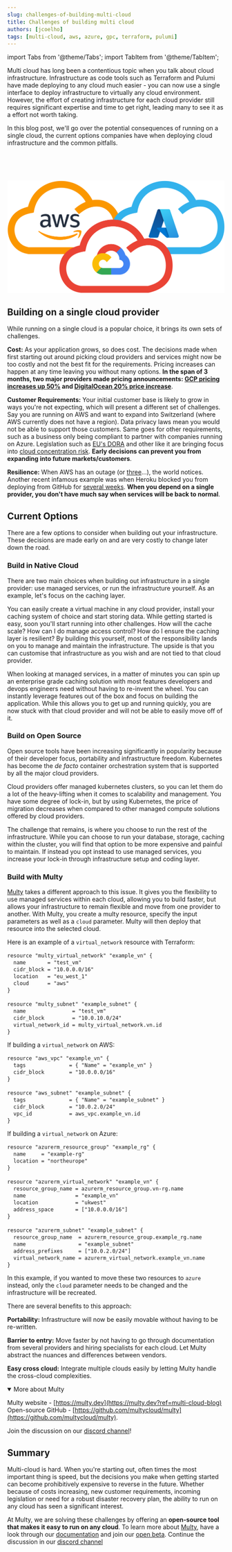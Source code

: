 ```yaml
---
slug: challenges-of-building-multi-cloud
title: Challenges of building multi cloud
authors: [jcoelho]
tags: [multi-cloud, aws, azure, gpc, terraform, pulumi]
---
```


import Tabs from '@theme/Tabs';
import TabItem from '@theme/TabItem';

Multi cloud has long been a contentious topic when you talk about cloud infrastructure. 
Infrastructure as code tools such as Terraform and Pulumi have made deploying to any cloud much easier - you can now use a single interface to deploy infrastructure to virtually any cloud environment. 
However, the effort of creating infrastructure for each cloud provider still requires significant expertise and time to get right, leading many to see it as a effort not worth taking. 

In this blog post, we'll go over the potential consequences of running on a single cloud, the current options companies have when deploying cloud infrastructure and the common pitfalls.

<br/>
<br/>
<br/>

<div class="text--center" >

<div style={{display: 'block',marginLeft: 'auto',marginRight: 'auto',width: '70%'}}>

![gRPC vs REST](./multi-cloud.png)

</div>

</div>

<!--truncate-->

## Building on a single cloud provider

While running on a single cloud is a popular choice, it brings its own sets of challenges. 

**Cost:** As your application grows, so does cost. The decisions made when first starting out around picking cloud providers and services might now be too costly and not the best fit for the requirements. Pricing increases can happen at any time leaving you without many options. **In the span of 3 months, two major providers made pricing announcements: [GCP pricing increases up 50%](https://techcrunch.com/2022/03/14/inflation-is-real-google-cloud-raises-its-storage-prices) and [DigitalOcean 20% price increase](https://www.fool.com/investing/2022/05/16/digitalocean-first-price-increase-20-percent/)**.

**Customer Requirements:** Your initial customer base is likely to grow in ways you're not expecting, which will present a different set of challenges. Say you are running on AWS and want to expand into Switzerland (where AWS currently does not have a region). Data privacy laws mean you would not be able to support those customers. Same goes for other requirements, such as a business only being compliant to partner with companies running on Azure. Legislation such as [EU's DORA](https://www.aima.org/regulation/keytopics/digital-operational-resilience-act.html) and other like it are bringing focus into [cloud concentration risk](https://www.cloudera.com/content/dam/www/marketing/resources/ebooks/identifying-and-mitigating-cloud-concentration-risk.pdf.landing.html). **Early decisions can prevent you from expanding into future markets/customers**.

**Resilience:** When AWS has an outage (or [three](https://www.zdnet.com/article/aws-suffers-third-outage-of-the-month/)...), the world notices. Another recent infamous example was when Heroku blocked you from deploying from GitHub for [several weeks](https://www.theregister.com/2022/05/04/heroku_security_communication_dubbed_complete/). **When you depend on a single provider, you don't have much say when services will be back to normal**. 


## Current Options

There are a few options to consider when building out your infrastructure. These decisions are made early on and are very costly to change later down the road. 

### Build in Native Cloud

There are two main choices when building out infrastructure in a single provider: use managed services, or run the infrastructure yourself. As an example, let's focus on the caching layer.

You can easily create a virtual machine in any cloud provider, install your caching system of choice and start storing data. While getting started is easy, soon you'll start running into other challenges. How will the cache scale? How can I do manage access control? How do I ensure the caching layer is resilient? By building this yourself, most of the responsibility lands on you to manage and maintain the infrastructure. The upside is that you can customise that infrastructure as you wish and are not tied to that cloud provider. 

When looking at managed services, in a matter of minutes you can spin up an enterprise grade caching solution with most features developers and devops engineers need without having to re-invent the wheel. You can instantly leverage features out of the box and focus on building the application. While this allows you to get up and running quickly, you are now stuck with that cloud provider and will not be able to easily move off of it.

### Build on Open Source

Open source tools have been increasing significantly in popularity because of their developer focus, portability and infrastructure freedom. Kubernetes has become the *de facto* container orchestration system that is supported by all the major cloud providers. 

Cloud providers offer managed kubernetes clusters, so you can let them do a lot of the heavy-lifting when it comes to scalability and management. You have some degree of lock-in, but by using Kubernetes, the price of migration decreases when compared to other managed compute solutions offered by cloud providers. 

The challenge that remains, is where you choose to run the rest of the infrastructure. While you can choose to run your database, storage, caching within the cluster, you will find that option to be more expensive and painful to maintain. If instead you opt instead to use managed services, you increase your lock-in through infrastructure setup and coding layer. 

### Build with Multy

[Multy](https://multy.dev) takes a different approach to this issue. It gives you the flexibility to use managed services within each cloud, allowing you to build faster, but allows your infrastructure to remain flexible and move from one provider to another. With Multy, you create a multy resource, specify the input parameters as well as a `cloud` parameter. Multy will then deploy that resource into the selected cloud. 

Here is an example of a `virtual_network` resource with Terraform:

<Tabs>
   <TabItem value="multy" label="Multy" default>

```hcl
resource "multy_virtual_network" "example_vn" {
  name       = "test_vm"
  cidr_block = "10.0.0.0/16"
  location   = "eu_west_1"
  cloud      = "aws"
}

resource "multy_subnet" "example_subnet" {
  name               = "test_vm"
  cidr_block         = "10.0.10.0/24"
  virtual_network_id = multy_virtual_network.vn.id
}
``` 

 </TabItem>

  <TabItem value="aws" label="AWS">

If building a `virtual_network` on AWS:

```hcl
resource "aws_vpc" "example_vn" {
  tags              = { "Name" = "example_vn" }
  cidr_block        = "10.0.0.0/16"
}

resource "aws_subnet" "example_subnet" {
  tags              = { "Name" = "example_subnet" }
  cidr_block        = "10.0.2.0/24"
  vpc_id            = aws_vpc.example_vn.id
}
```

  </TabItem>
  <TabItem value="azure" label="Azure">

If building a `virtual_network` on Azure:

```hcl
resource "azurerm_resource_group" "example_rg" {
  name     = "example-rg"
  location = "northeurope"
}

resource "azurerm_virtual_network" "example_vn" {
  resource_group_name = azurerm_resource_group.vn-rg.name
  name                = "example_vn"
  location            = "ukwest"
  address_space       = ["10.0.0.0/16"]
}

resource "azurerm_subnet" "example_subnet" {
  resource_group_name  = azurerm_resource_group.example_rg.name
  name                 = "example_subnet"
  address_prefixes     = ["10.0.2.0/24"]
  virtual_network_name = azurerm_virtual_network.example_vn.name
}
``` 

 </TabItem>
</Tabs>

In this example, if you wanted to move these two resources to `azure` instead, only the `cloud` parameter needs to be changed and the infrastructure will be recreated. 

There are several benefits to this approach: 

**Portability:** Infrastructure will now be easily movable without having to be re-written. 

**Barrier to entry:** Move faster by not having to go through documentation from several providers and hiring specialists for each cloud. Let Multy abstract the nuances and differences between vendors. 

**Easy cross cloud:** Integrate multiple clouds easily by letting Multy handle the cross-cloud complexities.

<details open className="clean">
<summary className="cleanHeader">More about Multy</summary>
<div>

Multy website - [https://multy.dev](https://multy.dev?ref=multi-cloud-blog)<br/>
Open-source GitHub - [https://github.com/multycloud/multy](https://github.com/multycloud/multy).

<span>Join the discussion on our <a href="https://discord.gg/rgaKXY4tCZ" target="_blank">discord channel</a>!</span>
</div>
</details>

## Summary

Multi-cloud is hard. When you're starting out, often times the most important thing is speed, but the decisions you make when getting started can become prohibitively expensive to reverse in the future. Whether because of costs increasing, new customer requirements, incoming legislation or need for a robust disaster recovery plan, the ability to run on any cloud has seen a significant interest. 

At Multy, we are solving these challenges by offering an **open-source tool that makes it easy to run on any cloud**. To learn more about [Multy](https://multy.dev), have a look through our [documentation](https://docs.multy.dev) and join our [open beta](https://multy.dev#beta). Continue the discussion in our [discord channel](https://discord.gg/rgaKXY4tCZ)
